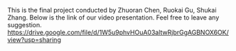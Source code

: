 This is the final project conducted by Zhuoran Chen, Ruokai Gu, Shukai Zhang.
Below is the link of our video presentation. Feel free to leave any suggestion.
https://drive.google.com/file/d/1W5u9phvHOuA03altwRjbrGgAGBNOX6OK/view?usp=sharing
